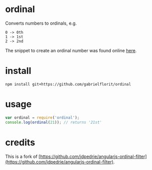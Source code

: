 # ordinal

Converts numbers to ordinals, e.g.

```
0 -> 0th
1 -> 1st
2 -> 2nd
```

The snippet to create an ordinal number was found online [here](http://ecommerce.shopify.com/c/ecommerce-design/t/ordinal-number-in-javascript-1st-2nd-3rd-4th-29259).

# install

`npm install git+https://github.com/gabrielflorit/ordinal`

# usage

``` javascript
var ordinal = require('ordinal');
console.log(ordinal(21)); // returns '21st'
```

# credits
This is a fork of [https://github.com/jdpedrie/angularjs-ordinal-filter](https://github.com/jdpedrie/angularjs-ordinal-filter).
